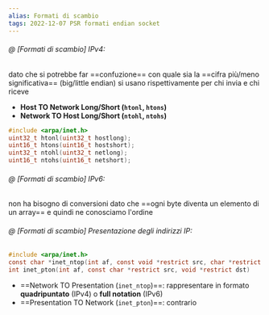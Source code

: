 ```yaml
---
alias: Formati di scambio
tags: 2022-12-07 PSR formati endian socket
---
```


###### @ [Formati di scambio] IPv4:
dato che si potrebbe far ==confuzione== con quale sia la ==cifra più/meno significativa== (big/little endian) si usano rispettivamente per chi invia e chi riceve
- **Host TO Network Long/Short (`htonl`, `htons`)**
- **Network TO Host Long/Short (`ntohl`, `ntohs`)**

```c
#include <arpa/inet.h>
uint32_t htonl(uint32_t hostlong);
uint16_t htons(uint16_t hostshort);
uint32_t ntohl(uint32_t netlong);
uint16_t ntohs(uint16_t netshort);
```
<!--ID: 1670496976990-->


###### @ [Formati di scambio] IPv6:
non ha bisogno di conversioni dato che ==ogni byte diventa un elemento di un array== e quindi ne conosciamo l'ordine
<!--ID: 1670497106545-->



###### @ [Formati di scambio] Presentazione degli indirizzi IP:
```c
#include <arpa/inet.h>  
const char *inet_ntop(int af, const void *restrict src, char *restrict dst, socklen_t size);
int inet_pton(int af, const char *restrict src, void *restrict dst)
```

- ==Network TO Presentation (`inet_ntop`)==: rappresentare in formato **quadripuntato** (IPv4) o **full notation** (IPv6)
- ==Presentation TO Network (`inet_pton`)==: contrario
<!--ID: 1670497388582-->
